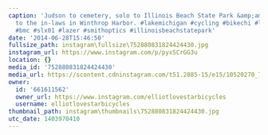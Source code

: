 ```yaml
---
caption: 'Judson to cemetery, solo to Illinois Beach State Park &amp;amp; then on
  to the in-laws in Winthrop Harbor. #lakemichigan #cycling #bikechi #lovestarbicyclebags
  #bmc #slx01 #lazer #smithoptics #illinoisbeachstatepark'
date: '2014-06-28T15:46:50'
fullsize_path: instagram\fullsize\752880831824424430.jpg
instagram_url: https://www.instagram.com/p/pyxSCrGG3u
location: {}
media_id: '752880831824424430'
media_url: https://scontent.cdninstagram.com/t51.2885-15/e15/10520270_755803024465472_1564917359_n.jpg?ig_cache_key=NzUyODgwODMxODI0NDI0NDMw.2
owner:
  id: '661611562'
  owner_url: https://www.instagram.com/elliotlovestarbicycles
  username: elliotlovestarbicycles
thumbnail_path: instagram\thumbnails\752880831824424430.jpg
utc_date: 1403970410
---
```

